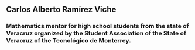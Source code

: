 ## Carlos Alberto Ramírez Viche
### Mathematics mentor for high school students from the state of Veracruz organized by the Student Association of the State of Veracruz of the Tecnológico de Monterrey.
